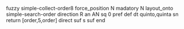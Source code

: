 fuzzy simple-collect-order8
   force_position N
   madatory N
   layout_onto simple-search-order
   direction R
   an AN
   sq 0
   pref 
   def 
    dt quinto,quinta
    sn 
    return [order,5,order]
    direct 
   suf s
   suf 
end
